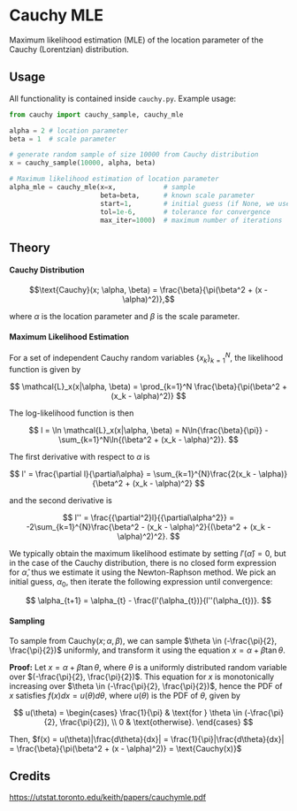 # Cauchy MLE

Maximum likelihood estimation (MLE) of the location parameter of the Cauchy (Lorentzian) distribution.

## Usage

All functionality is contained inside `cauchy.py`. Example usage:

```python
from cauchy import cauchy_sample, cauchy_mle

alpha = 2 # location parameter
beta = 1  # scale parameter

# generate random sample of size 10000 from Cauchy distribution
x = cauchy_sample(10000, alpha, beta)

# Maximum likelihood estimation of location parameter
alpha_mle = cauchy_mle(x=x,            # sample
                       beta=beta,      # known scale parameter
                       start=1,        # initial guess (if None, we use median of x)
                       tol=1e-6,       # tolerance for convergence
                       max_iter=1000)  # maximum number of iterations
```

## Theory

#### Cauchy Distribution

$$\text{Cauchy}(x; \alpha, \beta) = \frac{\beta}{\pi(\beta^2 + (x - \alpha)^2)},$$

where $\alpha$ is the location parameter and $\beta$ is the scale parameter.

#### Maximum Likelihood Estimation

For a set of independent Cauchy random variables $\{x_k\}_{k=1}^N$, the likelihood function is given by

$$
\mathcal{L}_x(x|\alpha, \beta) = \prod_{k=1}^N \frac{\beta}{\pi(\beta^2 + (x_k - \alpha)^2)}
$$

The log-likelihood function is then 

$$
l = \ln \mathcal{L}_x(x|\alpha, \beta) = N\ln{\frac{\beta}{\pi}} - \sum_{k=1}^N\ln{(\beta^2 + (x_k - \alpha)^2)}.
$$

The first derivative with respect to $\alpha$ is

$$
l' = \frac{\partial l}{\partial\alpha} = \sum_{k=1}^{N}\frac{2(x_k - \alpha)}{\beta^2 + (x_k - \alpha)^2}
$$

and the second derivative is

$$
l'' = \frac{{\partial^2}l}{{\partial\alpha^2}} = -2\sum_{k=1}^{N}\frac{\beta^2 - (x_k - \alpha)^2}{(\beta^2 + (x_k - \alpha)^2)^2}.
$$

We typically obtain the maximum likelihood estimate by setting $l'(\hat{\alpha}) = 0$, but in the case of the Cauchy distribution, there is no closed form expression for $\hat{\alpha}$, thus we estimate it using the Newton-Raphson method. We pick an initial guess, $\alpha_0$, then iterate the following expression until convergence:

$$
\alpha_{t+1} = \alpha_{t} - \frac{l'(\alpha_{t})}{l''(\alpha_{t})}.
$$

#### Sampling

To sample from $\text{Cauchy}(x; \alpha, \beta)$, we can sample $\theta \in (-\frac{\pi}{2}, \frac{\pi}{2})$ uniformly, and transform it using the equation $x = \alpha + \beta \tan{\theta}$. 

<b>Proof:</b> Let $x = \alpha + \beta \tan{\theta}$, where $\theta$ is a uniformly distributed random variable over $(-\frac{\pi}{2}, \frac{\pi}{2})$. This equation for $x$ is monotonically increasing over $\theta \in (-\frac{\pi}{2}, \frac{\pi}{2})$, hence the PDF of $x$ satisfies $f(x)dx = u(\theta)d\theta$, where $u(\theta)$ is the PDF of $\theta$, given by 

$$
u(\theta) = 
\begin{cases} 
\frac{1}{\pi} & \text{for } \theta \in (-\frac{\pi}{2}, \frac{\pi}{2}), \\
0 & \text{otherwise}.
\end{cases}
$$

Then, $f(x) = u(\theta)|\frac{d\theta}{dx}| = \frac{1}{\pi}|\frac{d\theta}{dx}| = \frac{\beta}{\pi(\beta^2 + (x - \alpha)^2)} = \text{Cauchy(x)}$

## Credits

https://utstat.toronto.edu/keith/papers/cauchymle.pdf